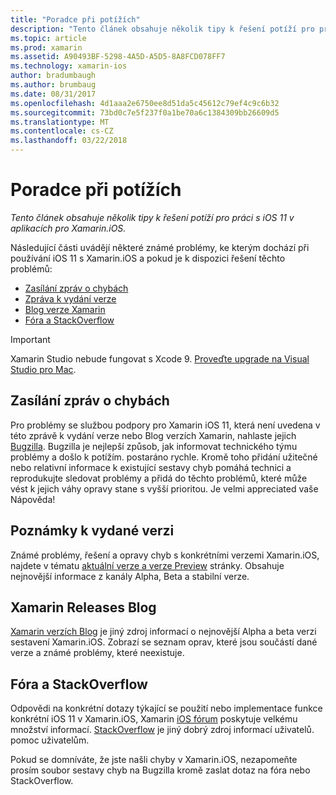 ```yaml
---
title: "Poradce při potížích"
description: "Tento článek obsahuje několik tipy k řešení potíží pro práci s iOS 11 v aplikacích pro Xamarin.iOS."
ms.topic: article
ms.prod: xamarin
ms.assetid: A90493BF-5298-4A5D-A5D5-8A8FCD078FF7
ms.technology: xamarin-ios
author: bradumbaugh
ms.author: brumbaug
ms.date: 08/31/2017
ms.openlocfilehash: 4d1aaa2e6750ee8d51da5c45612c79ef4c9c6b32
ms.sourcegitcommit: 73bd0c7e5f237f0a1be70a6c1384309bb26609d5
ms.translationtype: MT
ms.contentlocale: cs-CZ
ms.lasthandoff: 03/22/2018
---
```

# <a name="troubleshooting"></a>Poradce při potížích

_Tento článek obsahuje několik tipy k řešení potíží pro práci s iOS 11 v aplikacích pro Xamarin.iOS._

Následující části uvádějí některé známé problémy, ke kterým dochází při používání iOS 11 s Xamarin.iOS a pokud je k dispozici řešení těchto problémů:

- [Zasílání zpráv o chybách](#Reporting-Bugs)
- [Zpráva k vydání verze](#Release-Notes)
- [Blog verze Xamarin](#Xamarin-Releases-Blog)
- [Fóra a StackOverflow](#Forums-and-StackOverflow)

> [!IMPORTANT]
> Xamarin Studio nebude fungovat s Xcode 9.
> [Proveďte upgrade na Visual Studio pro Mac](https://www.visualstudio.com/vs/).

<a name="Reporting-Bugs" />

## <a name="reporting-bugs"></a>Zasílání zpráv o chybách

Pro problémy se službou podpory pro Xamarin iOS 11, která není uvedena v této zprávě k vydání verze nebo Blog verzích Xamarin, nahlaste jejich [Bugzilla](https://bugzilla.xamarin.com/enter_bug.cgi?product=iOS). Bugzilla je nejlepší způsob, jak informovat technického týmu problémy a došlo k potížím. postaráno rychle. Kromě toho přidání užitečné nebo relativní informace k existující sestavy chyb pomáhá technici a reprodukujte sledovat problémy a přidá do těchto problémů, které může vést k jejich váhy opravy stane s vyšší prioritou. Je velmi appreciated vaše Nápověda!

<a name="Release-Notes" />

## <a name="release-notes"></a>Poznámky k vydané verzi

Známé problémy, řešení a opravy chyb s konkrétními verzemi Xamarin.iOS, najdete v tématu [aktuální verze a verze Preview](https://developer.xamarin.com/releases/current/) stránky. Obsahuje nejnovější informace z kanály Alpha, Beta a stabilní verze.

<a name="Xamarin-Releases-Blog" />

## <a name="xamarin-releases-blog"></a>Xamarin Releases Blog

[Xamarin verzích Blog](https://releases.xamarin.com/) je jiný zdroj informací o nejnovější Alpha a beta verzi sestavení Xamarin.iOS. Zobrazí se seznam oprav, které jsou součástí dané verze a známé problémy, které neexistuje.

<a name="Forums-and-StackOverflow" />

## <a name="forums-and-stackoverflow"></a>Fóra a StackOverflow

Odpovědi na konkrétní dotazy týkající se použití nebo implementace funkce konkrétní iOS 11 v Xamarin.iOS, Xamarin [iOS fórum](http://forums.xamarin.com/categories/ios) poskytuje velkému množství informací. [StackOverflow](http://stackoverflow.com/search?tab=newest&q=xamarin) je jiný dobrý zdroj informací uživatelů. pomoc uživatelům.

Pokud se domníváte, že jste našli chyby v Xamarin.iOS, nezapomeňte prosím soubor sestavy chyb na Bugzilla kromě zaslat dotaz na fóra nebo StackOverflow.
